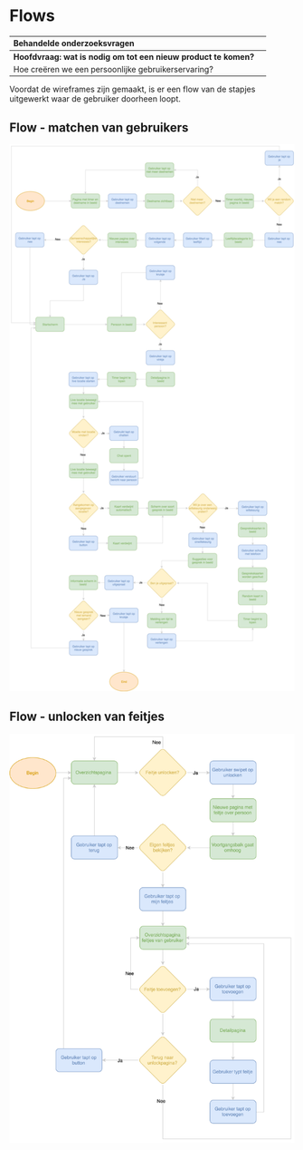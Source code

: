 # Flows

| Behandelde onderzoeksvragen |  |
| :--- | :--- |
| **Hoofdvraag: wat is nodig om tot een nieuw product te komen?** |  |
| Hoe creëren we een persoonlijke gebruikerservaring? |  |

Voordat de wireframes zijn gemaakt, is er een flow van de stapjes uitgewerkt waar de gebruiker doorheen loopt.

## Flow - matchen van gebruikers

![](../.gitbook/assets/concept-2-flow-matchen.png)

## Flow - unlocken van feitjes 

![](../.gitbook/assets/concept-2-flow-unlocken.png)

